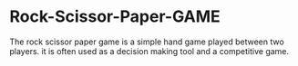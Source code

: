 # Rock-Scissor-Paper-GAME
The rock scissor paper game is a simple hand game played between two players. it is often used as a decision making tool and a competitive game. 
